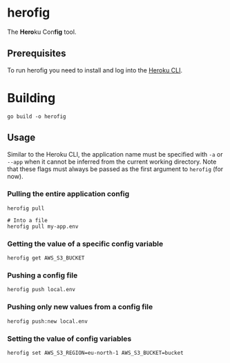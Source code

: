 # herofig
The **Hero**ku Con**fig** tool.

## Prerequisites
To run herofig you need to install and log into the [Heroku CLI](https://devcenter.heroku.com/articles/heroku-cli).

# Building
```shell
go build -o herofig
```

## Usage
Similar to the Heroku CLI, the application name must be specified with `-a` or `--app` when it cannot be inferred
from the current working directory. Note that these flags must always be passed as the first argument to `herofig` (for now).

### Pulling the entire application config
```shell
herofig pull

# Into a file
herofig pull my-app.env
```

### Getting the value of a specific config variable
```shell
herofig get AWS_S3_BUCKET
```

### Pushing a config file
```shell
herofig push local.env
```

### Pushing only new values from a config file
```shell
herofig push:new local.env
```

### Setting the value of config variables
```shell
herofig set AWS_S3_REGION=eu-north-1 AWS_S3_BUCKET=bucket
```
